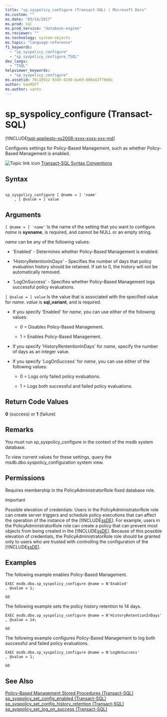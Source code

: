 ```yaml
---
title: "sp_syspolicy_configure (Transact-SQL) | Microsoft Docs"
ms.custom: ""
ms.date: "03/14/2017"
ms.prod: sql
ms.prod_service: "database-engine"
ms.reviewer: ""
ms.technology: system-objects
ms.topic: "language-reference"
f1_keywords: 
  - "sp_syspolicy_configure"
  - "sp_syspolicy_configure_TSQL"
dev_langs: 
  - "TSQL"
helpviewer_keywords: 
  - "sp_syspolicy_configure"
ms.assetid: 70c10922-9345-4190-ba69-808a43f760da
author: VanMSFT
ms.author: vanto
---
```

# sp_syspolicy_configure (Transact-SQL)
[!INCLUDE[tsql-appliesto-ss2008-xxxx-xxxx-xxx-md](../../includes/applies-to-version/sqlserver.md)]

  Configures settings for Policy-Based Management, such as whether Policy-Based Management is enabled.  
  
 ![Topic link icon](../../database-engine/configure-windows/media/topic-link.gif "Topic link icon") [Transact-SQL Syntax Conventions](../../t-sql/language-elements/transact-sql-syntax-conventions-transact-sql.md)  
  
## Syntax  
  
```  
  
sp_syspolicy_configure [ @name = ] 'name'  
    , [ @value = ] value  
```  
  
## Arguments  
`[ @name = ] 'name'`
 Is the name of the setting that you want to configure. *name* is **sysname**, is required, and cannot be NULL or an empty string.  
  
 *name* can be any of the following values:  
  
-   'Enabled' - Determines whether Policy-Based Management is enabled.  
  
-   'HistoryRetentionInDays' - Specifies the number of days that policy evaluation history should be retained. If set to 0, the history will not be automatically removed.  
  
-   'LogOnSuccess' - Specifies whether Policy-Based Management logs successful policy evaluations.  
  
`[ @value = ] value`
 Is the value that is associated with the specified value for *name*. *value* is **sql_variant**, and is required.  
  
-   If you specify 'Enabled' for *name*, you can use either of the following values:  
  
    -   0 = Disables Policy-Based Management.  
  
    -   1 = Enables Policy-Based Management.  
  
-   If you specify 'HistoryRententionInDays' for *name*, specify the number of days as an integer value.  
  
-   If you specify 'LogOnSuccess' for *name*, you can use either of the following values:  
  
    -   0 = Logs only failed policy evaluations.  
  
    -   1 = Logs both successful and failed policy evaluations.  
  
## Return Code Values  
 **0** (success) or **1** (failure)  
  
## Remarks  
 You must run sp_syspolicy_configure in the context of the msdb system database.  
  
 To view current values for these settings, query the msdb.dbo.syspolicy_configuration system view.  
  
## Permissions  
 Requires membership in the PolicyAdministratorRole fixed database role.  
  
> [!IMPORTANT]  
>  Possible elevation of credentials: Users in the PolicyAdministratorRole role can create server triggers and schedule policy executions that can affect the operation of the instance of the [!INCLUDE[ssDE](../../includes/ssde-md.md)]. For example, users in the PolicyAdministratorRole role can create a policy that can prevent most objects from being created in the [!INCLUDE[ssDE](../../includes/ssde-md.md)]. Because of this possible elevation of credentials, the PolicyAdministratorRole role should be granted only to users who are trusted with controlling the configuration of the [!INCLUDE[ssDE](../../includes/ssde-md.md)].  
  
## Examples  
 The following example enables Policy-Based Management.  
  
```  
EXEC msdb.dbo.sp_syspolicy_configure @name = N'Enabled'  
, @value = 1;  
  
GO  
```  
  
 The following example sets the policy history retention to 14 days.  
  
```  
EXEC msdb.dbo.sp_syspolicy_configure @name = N'HistoryRetentionInDays'  
, @value = 14;  
  
GO  
```  
  
 The following example configures Policy-Based Management to log both successful and failed policy evaluations.  
  
```  
EXEC msdb.dbo.sp_syspolicy_configure @name = N'LogOnSuccess'  
, @value = 1;  
  
GO  
```  
  
## See Also  
 [Policy-Based Management Stored Procedures &#40;Transact-SQL&#41;](../../relational-databases/system-stored-procedures/policy-based-management-stored-procedures-transact-sql.md)   
 [sp_syspolicy_set_config_enabled &#40;Transact-SQL&#41;](../../relational-databases/system-stored-procedures/sp-syspolicy-set-config-enabled-transact-sql.md)   
 [sp_syspolicy_set_config_history_retention &#40;Transact-SQL&#41;](../../relational-databases/system-stored-procedures/sp-syspolicy-set-config-history-retention-transact-sql.md)   
 [sp_syspolicy_set_log_on_success &#40;Transact-SQL&#41;](../../relational-databases/system-stored-procedures/sp-syspolicy-set-log-on-success-transact-sql.md)  
  
  
